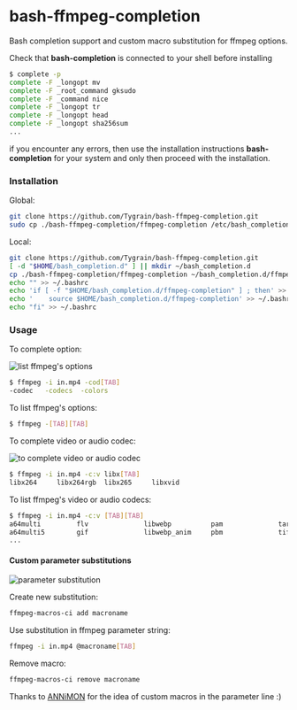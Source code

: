 # bash-ffmpeg-completion

Bash completion support and custom macro substitution for ffmpeg options.

Check that **bash-сompletion** is connected to your shell before installing
```sh
$ complete -p
complete -F _longopt mv
complete -F _root_command gksudo
complete -F _command nice
complete -F _longopt tr
complete -F _longopt head
complete -F _longopt sha256sum
...
```
if you encounter any errors, then use the installation instructions **bash-сompletion** for your system and only then proceed with the installation.
### Installation
Global:
```sh
git clone https://github.com/Tygrain/bash-ffmpeg-completion.git
sudo cp ./bash-ffmpeg-completion/ffmpeg-completion /etc/bash_completion.d/ffmpeg-completion
```
Local:
```sh
git clone https://github.com/Tygrain/bash-ffmpeg-completion.git
[ -d "$HOME/bash_completion.d" ] || mkdir ~/bash_completion.d
cp ./bash-ffmpeg-completion/ffmpeg-completion ~/bash_completion.d/ffmpeg-completion
echo "" >> ~/.bashrc
echo 'if [ -f "$HOME/bash_completion.d/ffmpeg-completion" ] ; then' >> ~/.bashrc
echo '    source $HOME/bash_completion.d/ffmpeg-completion' >> ~/.bashrc
echo "fi" >> ~/.bashrc
```
### Usage
To complete option:

![list ffmpeg's options](https://tygrain.github.io/images/ffmpeg-options-min.gif)

```sh
$ ffmpeg -i in.mp4 -cod[TAB]
-codec   -codecs  -colors
```
To list ffmpeg's options:
```sh
$ ffmpeg -[TAB][TAB]
```
To complete video or audio codec:

![to complete video or audio codec](https://tygrain.github.io/images/ffmpeg-codecs-min.gif)

```sh
$ ffmpeg -i in.mp4 -c:v libx[TAB]
libx264     libx264rgb  libx265     libxvid
```
To list ffmpeg's video or audio codecs:
```sh
$ ffmpeg -i in.mp4 -c:v [TAB][TAB]
a64multi         flv              libwebp          pam              targa
a64multi5        gif              libwebp_anim     pbm              tiff
...
```
#### Custom parameter substitutions

![parameter substitution](https://tygrain.github.io/images/ffmpeg-macros-min.gif)

Create new substitution:
```sh
ffmpeg-macros-ci add macroname
```
Use substitution in ffmpeg parameter string:
```sh
ffmpeg -i in.mp4 @macroname[TAB]
```
Remove macro:
```sh
ffmpeg-macros-ci remove macroname
```

Thanks to [ANNiMON](https://github.com/aNNiMON/) for the idea of custom macros in the parameter line :)
